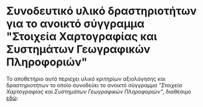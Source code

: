 # Συνοδευτικό υλικό δραστηριοτήτων για το ανοικτό σύγγραμμα "Στοιχεία Χαρτογραφίας και Συστημάτων Γεωγραφικών Πληροφοριών"

Το αποθετήριο αυτό περιέχει υλικό κριτηρίων αξιολόγησης και δραστηριοτήτων το οποίο συνοδεύει το ανοικτό σύγγραμμα *"Στοιχεία Χαρτογραφίας και Συστημάτων Γεωγραφικών Πληροφοριών"*, διαθέσιμο [εδώ](http://hdl.handle.net/11419/8411):
